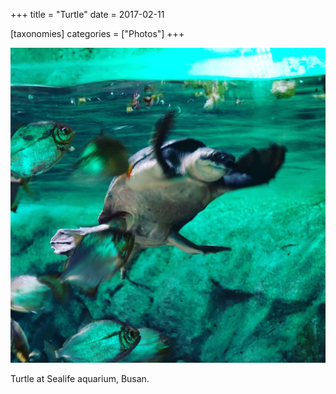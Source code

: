 +++
title = "Turtle"
date = 2017-02-11

[taxonomies]
categories = ["Photos"]
+++

![Turtle](turtle.jpeg)

Turtle at Sealife aquarium, Busan.
